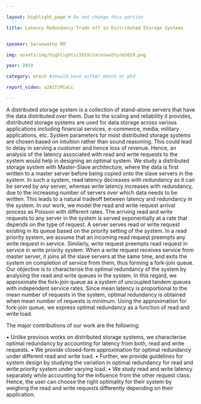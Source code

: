```yaml
---

layout: highlight_page # Do not change this portion

title: Latency Redundancy Trade off in Distributed Storage Systems


speaker: Saraswathy RM

img: assets/img/highlights/2019/saraswathyrm2019.png

year: 2019

category: mtech #should have either mtech or phd

report_video: a2A1TzMtaLc

---
```


A distributed storage system is a collection of stand-alone servers that have the data distributed over them.
Due to the scaling and reliability it provides, distributed storage systems are used for data storage across various
applications including financial services, e-commerce, media, military applications, etc. System parameters for most
distributed storage systems are chosen based on intuition rather than sound reasoning. This could lead to delay
in serving a customer and hence loss of revenue. Hence, an analysis of the latency associated with read and write
requests to the system would help in designing an optimal system. We study a distributed storage system with
Master-Slave architecture, where the data is first written to a master server before being copied onto the slave
servers in the system. In such a system, read latency decreases with redundancy as it can be served by any server,
whereas write latency increases with redundancy, due to the increasing number of servers over which data needs
to be written. This leads to a natural tradeoff between latency and redundancy in the system.
In our work, we model the read and write request arrival process as Poisson with different rates. The arriving
read and write requests to any server in the system is served exponentially at a rate that depends on the type of
request. A server serves read or write request existing in its queue based on the priority setting of the system. In
a read priority system, we assume that an incoming read request preempts any write request in service. Similarly,
write request preempts read request in service in write priority system. When a write request receives service from
master server, it joins all the slave servers at the same time, and exits the system on completion of service from
them, thus forming a fork-join queue. Our objective is to characterise the optimal redundancy of the system by
analysing the read and write queues in the system. In this regard, we approximate the fork-join queue as a system
of uncoupled tandem queues with independent service rates. Since mean latency is proportional to the mean
number of requests in the system, optimal redundancy is obtained when mean number of requests is minimum.
Using the approximation for fork-join queue, we express optimal redundancy as a function of read and write load.

The major contributions of our work are the following:

• Unlike previous works on distributed storage systems, we characterise optimal redundancy by accounting for
latency from both, read and write requests.
• We provide closed-form approximation for optimal redundancy under different read and write load.
• Further, we provide guidelines for system design by studying the variation in optimal redundancy for read
and write priority system under varying load.
• We study read and write latency separately while accounting for the influence from the other request class.
Hence, the user can choose the right optimality for their system by weighing the read and write requests
differently depending on their application.
